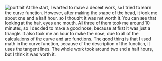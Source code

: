 ![portrait](https://user-images.githubusercontent.com/71120362/119406310-6e1f5c80-bd04-11eb-902c-13a7d425d4f3.png)
At the start, I wanted to make a decent work, so I tried to learn the curve function. However, after making the shape of the head, it took me about one and a half hour, so I thought it was not worth it. You can see that looking at the hair, eyes and mouth. All three of them took me around 10 minutes, so I decided to make a good nose, because at first it was just a triangle. It also took me an hour to make the nose, due to all of the calculations of the curve and arc functions. The good thing is that I used math in the curve function, because of the description of the function, it uses the tangent lines. The whole work took around two and a half hours, but I think it was worth it.  

